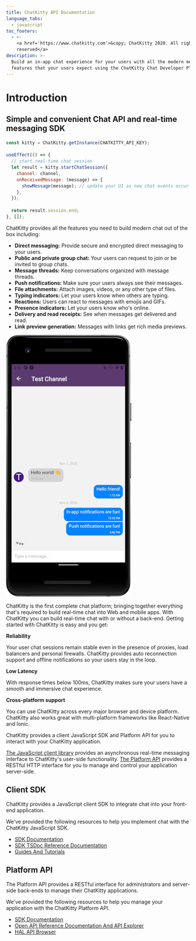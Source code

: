 ```yaml
---
title: ChatKitty API Documentation
language_tabs:
  - javascript
toc_footers:
  - >-
    <a href='https://www.chatkitty.com'>&copy; ChatKitty 2020. All rights
    reserved</a>
description: >-
  Build an in-app chat experience for your users with all the modern messaging
  features that your users expect using the ChatKitty Chat Developer Platform.
---
```


# Introduction

## Simple and convenient Chat API and real-time messaging SDK

```javascript
const kitty = ChatKitty.getInstance(CHATKITTY_API_KEY);

useEffect(() => {
  // start real-time chat session
  let result = kitty.startChatSession({
    channel: channel,
    onReceivedMessage: (message) => {
      showMessage(message); // update your UI as new chat events occur
    },
  });

  return result.session.end;
}, []);
```

ChatKitty provides all the features you need to build modern chat out of the box including:

* **Direct messaging:** Provide secure and encrypted direct messaging to your users.
* **Public and private group chat:** Your users can request to join or be invited to group chats.
* **Message threads:** Keep conversations organized with message threads.
* **Push notifications:** Make sure your users always see their messages.
* **File attachments:** Attach images, videos, or any other type of files.
* **Typing indicators:** Let your users know when others are typing.
* **Reactions:** Users can react to messages with emojis and GIFs.
* **Presence indicators:** Let your users know who's online.
* **Delivery and read receipts:** See when messages get delivered and read.
* **Link preview generation:** Messages with links get rich media previews.

![This example was created with ChatKitty.](.gitbook/assets/screenshot-chatkitty-demo-app.png)

ChatKitty is the first complete chat platform; bringing together everything that's required to build real-time chat into Web and mobile apps. With ChatKitty you can build real-time chat with or without a back-end. Getting started with ChatKitty is easy and you get:

**Reliability**

Your user chat sessions remain stable even in the presence of proxies, load balancers and personal firewalls. ChatKitty provides auto reconnection support and offline notifications so your users stay in the loop.

**Low Latency**

With response times below 100ms, ChatKitty makes sure your users have a smooth and immersive chat experience.

**Cross-platform support**

You can use ChatKitty across every major browser and device platform. ChatKitty also works great with multi-platform frameworks like React-Native and Ionic.

ChatKitty provides a client JavaScript SDK and Platform API for you to interact with your ChatKitty application.

[The JavaScript client library](https://docs.chatkitty.com/javascript/) provides an asynchronous real-time messaging interface to ChatKitty's user-side functionality. [The Platform API](https://docs.chatkitty.com/platform/) provides a RESTful HTTP interface for you to manage and control your application server-side.

## Client SDK

ChatKitty provides a JavaScript client SDK to integrate chat into your front-end application.

We've provided the following resources to help you implement chat with the ChatKitty JavaScript SDK.

* [SDK Documentation](https://github.com/ChatKitty/chatkitty-docs/tree/be543b923d479d8eb913c90142eb58295b7009fd/javascript/README.md)
* [SDK TSDoc Reference Documentation](https://chatkitty.github.io/chatkitty-js/)
* [Guides And Tutorials](https://www.chatkitty.com/guides/)

## Platform API

The Platform API provides a RESTful interface for administrators and server-side back-ends to manage their ChatKitty applications.

We've provided the following resources to help you manage your application with the ChatKitty Platform API.

* [SDK Documentation](https://github.com/ChatKitty/chatkitty-docs/tree/be543b923d479d8eb913c90142eb58295b7009fd/javascript/README.md)
* [Open API Reference Documentation And API Explorer](https://docs.chatkitty.com/platform/v1/)
* [HAL API Browser](https://api.chatkitty.com/v1/explorer/index.html)

